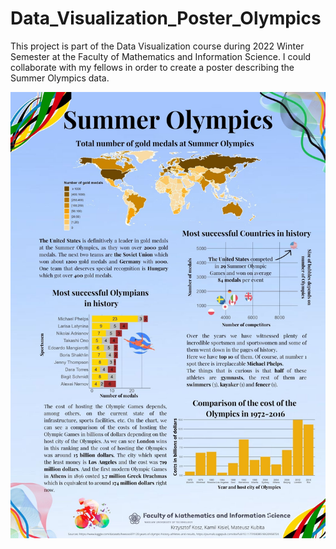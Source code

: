 # Data_Visualization_Poster_Olympics

This project is part of the Data Visualization course during 2022 Winter Semester at the Faculty of Mathematics and Information Science. 
I could collaborate with my fellows in order to create a poster describing the Summer Olympics data. 

![My Image](Kosz_Kubita_Kisiel_poster_2.jpg)
